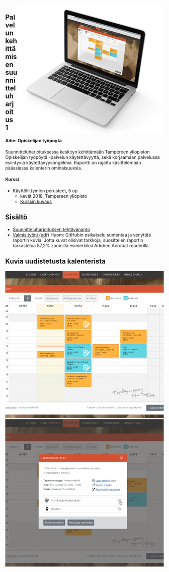 <img align="right" title="Project example" src="readme/examplepic.png">

## Palvelun kehittämisen suunnitteluharjoitus 1
#### Aihe: Opiskelijan työpöytä
Suunnitteluharjoituksessa keskityn kehittämään Tampereen yliopiston Opiskelijan työpöytä -palvelun käytettävyyttä, sekä korjaamaan palvelussa esiintyviä käytettävyysongelmia. Raportti on rajattu käsittelemään pääasiassa kalenterin ominaisuuksia. 


#### Kurssi

- Käyttöliittymien perusteet, 5 op
  - kevät 2018, Tampereen yliopisto
  - [Kurssin kuvaus](https://www10.uta.fi/opas/opintojakso.htm?id=30116&lang=fi&lvv=2017&uiLang=fi)


## Sisältö

- [Suunnitteluharjoituksen tehtävänanto](SH1_tehtavananto_2018.pdf) 
- [Valmis työni (pdf)](SH1_Hanna_Enqvist-v13.pdf) Huom: GitHubin esikatselu sumentaa ja venyttää raportin kuvia. Jotta kuvat olisivat tarkkoja, suosittelen raportin tarkastelua 87,2% zoomilla esimerkiksi Adoben Acrobat readerilla.

## Kuvia uudistetusta kalenterista

<p align="center">
  <img title="Project example" src="readme/uighub1.png">  
  <img title="Project example" src="readme/uighub2.png">  
</p>

